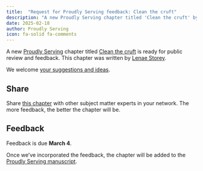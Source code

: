 ```yaml
---
title:  "Request for Proudly Serving feedback: Clean the cruft"
description: "A new Proudly Serving chapter titled 'Clean the cruft' by Lenae Storey is ready for public review and feedback."
date: 2025-02-18
author: Proudly Serving
icon: fa-solid fa-comments
---
```


A new [Proudly Serving](/) chapter titled [Clean the cruft](/contents/clean-the-cruft) is ready for public review and feedback. This chapter was written by [Lenae Storey](/contributors/lenae-storey).

We welcome [your suggestions and ideas](/contents/clean-the-cruft).

## Share

Share [this chapter](/contents/clean-the-cruft) with other subject matter experts in your network. The more feedback, the better the chapter will be.

## Feedback

Feedback is due **March 4**.

Once we’ve incorporated the feedback, the chapter will be added to the [Proudly Serving manuscript](/manuscript/).

